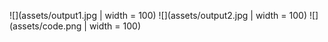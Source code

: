 ![](assets/output1.jpg | width = 100)
![](assets/output2.jpg | width = 100)
![](assets/code.png | width = 100)

